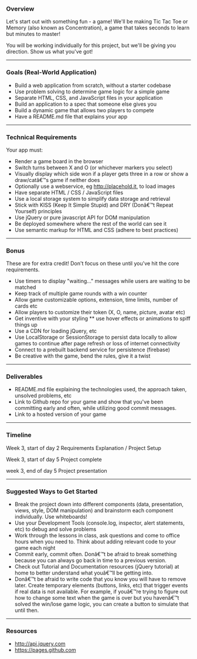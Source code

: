 ### Overview

Let's start out with something fun - a game! We'll be making Tic Tac Toe or Memory (also known as Concentration), a game that takes seconds to learn but minutes to master!

You will be working individually for this project, but we'll be giving you direction. Show us what you've got!

___________________________________________________________________________________

### Goals (Real-World Application)

* Build a web application from scratch, without a starter codebase
* Use problem solving to determine game logic for a simple game
* Separate HTML, CSS, and JavaScript files in your application
* Build an application to a spec that someone else gives you
* Build a dynamic game that allows two players to compete
* Have a README.md file that explains your app

___________________________________________________________________________________

### Technical Requirements

Your app must:
* Render a game board in the browser
* Switch turns between X and O (or whichever markers you select)
* Visually display which side won if a player gets three in a row or show a draw/catâ€™s game if neither does
* Optionally use a webservice, eg http://placehold.it, to load images
* Have separate HTML / CSS / JavaScript files
* Use a local storage system to simplify data storage and retrieval
* Stick with KISS (Keep It Simple Stupid) and DRY (Donâ€™t Repeat Yourself) principles
* Use jQuery or pure javascript API for DOM manipulation
* Be deployed somewhere where the rest of the world can see it
* Use semantic markup for HTML and CSS (adhere to best practices)

___________________________________________________________________________________

### Bonus

These are for extra credit! Don't focus on these until you've hit the core requirements.

* Use timers to display "waiting..." messages while users are waiting to be matched
* Keep track of multiple game rounds with a win counter
* Allow game customizable options, extension, time limits, number of cards etc  
* Allow players to customize their token (X, O, name, picture, avatar etc)
* Get inventive with your styling ** use hover effects or animations to spiff things up
* Use a CDN for loading jQuery, etc
* Use LocalStorage or SessionStorage to persist data locally to allow games to continue after page refresh or loss of internet connectivity
* Connect to a prebuilt backend service for persistence (firebase)
* Be creative with the game, bend the rules, give it a twist

___________________________________________________________________________________

### Deliverables

* README.md file explaining the technologies used, the approach taken, unsolved problems, etc
* Link to Github repo for your game and show that you've been committing early and often, while utilizing good commit messages.
* Link to a hosted version of your game 

___________________________________________________________________________________

### Timeline

Week 3, start of day 2
Requirements Explanation / Project Setup

Week 3, start of day 5
Project complete

week 3, end of day 5
Project presentation

___________________________________________________________________________________

### Suggested Ways to Get Started

* Break the project down into different components (data, presentation, views, style, DOM manipulation) and brainstorm each component individually. Use whiteboards!
* Use your Development Tools (console.log, inspector, alert statements, etc) to debug and solve problems
* Work through the lessons in class, ask questions and come to office hours when you need to. Think about adding relevant code to your game each night
* Commit early, commit often. Donâ€™t be afraid to break something because you can always go back in time to a previous version.
* Check out Tutorial and Documentation resources (jQuery tutorial) at home to better understand what youâ€™ll be getting into.
* Donâ€™t be afraid to write code that you know you will have to remove later. Create temporary elements (buttons, links, etc) that trigger events if real data is not available. For example, if youâ€™re trying to figure out how to change some text when the game is over but you havenâ€™t solved the win/lose game logic, you can create a button to simulate that until then.

___________________________________________________________________________________

### Resources

* http://api.jquery.com
* https://pages.github.com